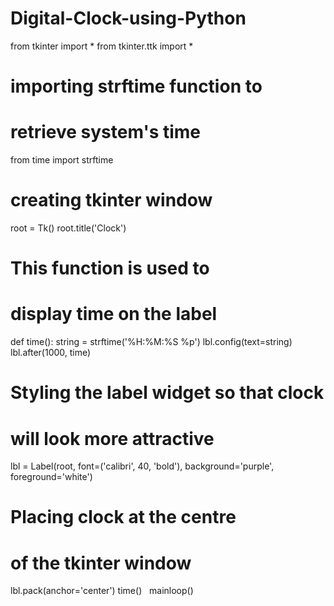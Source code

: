 # Digital-Clock-using-Python
from tkinter import *
from tkinter.ttk import *
 
# importing strftime function to
# retrieve system's time
from time import strftime
 
# creating tkinter window
root = Tk()
root.title('Clock')
 
# This function is used to
# display time on the label
 
def time():
    string = strftime('%H:%M:%S %p')
    lbl.config(text=string)
    lbl.after(1000, time)
 
 
# Styling the label widget so that clock
# will look more attractive
lbl = Label(root, font=('calibri', 40, 'bold'),
            background='purple',
            foreground='white')
 
# Placing clock at the centre
# of the tkinter window
lbl.pack(anchor='center')
time()
 
mainloop()
